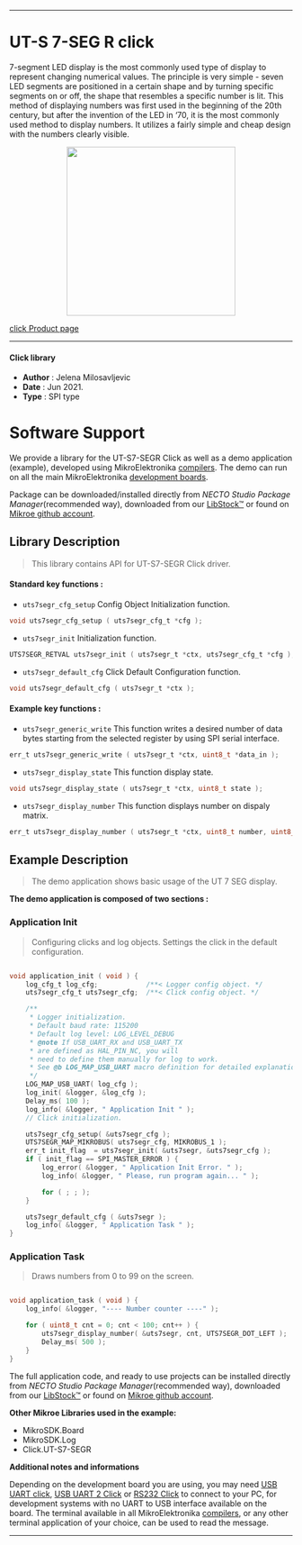 
---
# UT-S 7-SEG R click

7-segment LED display is the most commonly used type of display to represent changing numerical values. The principle is very simple - seven LED segments are positioned in a certain shape and by turning specific segments on or off, the shape that resembles a specific number is lit. This method of displaying numbers was first used in the beginning of the 20th century, but after the invention of the LED in ‘70, it is the most commonly used method to display numbers. It utilizes a fairly simple and cheap design with the numbers clearly visible.

<p align="center">
  <img src="https://download.mikroe.com/images/click_for_ide/uts7segr_click.png" height=300px>
</p>

[click Product page](https://www.mikroe.com/ut-s-7-seg-r-click)

---


#### Click library

- **Author**        : Jelena Milosavljevic
- **Date**          : Jun 2021.
- **Type**          : SPI type


# Software Support

We provide a library for the UT-S7-SEGR Click
as well as a demo application (example), developed using MikroElektronika
[compilers](https://www.mikroe.com/necto-studio).
The demo can run on all the main MikroElektronika [development boards](https://www.mikroe.com/development-boards).

Package can be downloaded/installed directly from *NECTO Studio Package Manager*(recommended way), downloaded from our [LibStock&trade;](https://libstock.mikroe.com) or found on [Mikroe github account](https://github.com/MikroElektronika/mikrosdk_click_v2/tree/master/clicks).

## Library Description

> This library contains API for UT-S7-SEGR Click driver.

#### Standard key functions :

- `uts7segr_cfg_setup` Config Object Initialization function.
```c
void uts7segr_cfg_setup ( uts7segr_cfg_t *cfg );
```

- `uts7segr_init` Initialization function.
```c
UTS7SEGR_RETVAL uts7segr_init ( uts7segr_t *ctx, uts7segr_cfg_t *cfg );
```

- `uts7segr_default_cfg` Click Default Configuration function.
```c
void uts7segr_default_cfg ( uts7segr_t *ctx );
```

#### Example key functions :

- `uts7segr_generic_write` This function writes a desired number of data bytes starting from the selected register by using SPI serial interface.
```c
err_t uts7segr_generic_write ( uts7segr_t *ctx, uint8_t *data_in );
```

- `uts7segr_display_state` This function display state.
```c
void uts7segr_display_state ( uts7segr_t *ctx, uint8_t state );
```

- `uts7segr_display_number` This function displays number on dispaly matrix.
```c
err_t uts7segr_display_number ( uts7segr_t *ctx, uint8_t number, uint8_t dot_pos );
```

## Example Description

> The demo application shows basic usage of the UT 7 SEG display.

**The demo application is composed of two sections :**

### Application Init

> Configuring clicks and log objects. Settings the click in the default configuration.

```c

void application_init ( void ) {
    log_cfg_t log_cfg;            /**< Logger config object. */
    uts7segr_cfg_t uts7segr_cfg;  /**< Click config object. */

    /** 
     * Logger initialization.
     * Default baud rate: 115200
     * Default log level: LOG_LEVEL_DEBUG
     * @note If USB_UART_RX and USB_UART_TX 
     * are defined as HAL_PIN_NC, you will 
     * need to define them manually for log to work. 
     * See @b LOG_MAP_USB_UART macro definition for detailed explanation.
     */
    LOG_MAP_USB_UART( log_cfg );
    log_init( &logger, &log_cfg );
    Delay_ms( 100 );
    log_info( &logger, " Application Init " );
    // Click initialization.

    uts7segr_cfg_setup( &uts7segr_cfg );
    UTS7SEGR_MAP_MIKROBUS( uts7segr_cfg, MIKROBUS_1 );
    err_t init_flag  = uts7segr_init( &uts7segr, &uts7segr_cfg );
    if ( init_flag == SPI_MASTER_ERROR ) {
        log_error( &logger, " Application Init Error. " );
        log_info( &logger, " Please, run program again... " );

        for ( ; ; );
    }

    uts7segr_default_cfg ( &uts7segr );
    log_info( &logger, " Application Task " );
}

```

### Application Task

> Draws numbers from 0 to 99 on the screen.

```c

void application_task ( void ) { 
    log_info( &logger, "---- Number counter ----" );

    for ( uint8_t cnt = 0; cnt < 100; cnt++ ) {
        uts7segr_display_number( &uts7segr, cnt, UTS7SEGR_DOT_LEFT );
        Delay_ms( 500 );
    }
}

```


The full application code, and ready to use projects can be installed directly from *NECTO Studio Package Manager*(recommended way), downloaded from our [LibStock&trade;](https://libstock.mikroe.com) or found on [Mikroe github account](https://github.com/MikroElektronika/mikrosdk_click_v2/tree/master/clicks).

**Other Mikroe Libraries used in the example:**

- MikroSDK.Board
- MikroSDK.Log
- Click.UT-S7-SEGR

**Additional notes and informations**

Depending on the development board you are using, you may need
[USB UART click](http://shop.mikroe.com/usb-uart-click),
[USB UART 2 Click](http://shop.mikroe.com/usb-uart-2-click) or
[RS232 Click](http://shop.mikroe.com/rs232-click) to connect to your PC, for
development systems with no UART to USB interface available on the board. The
terminal available in all MikroElektronika
[compilers](http://shop.mikroe.com/compilers), or any other terminal application
of your choice, can be used to read the message.

---
